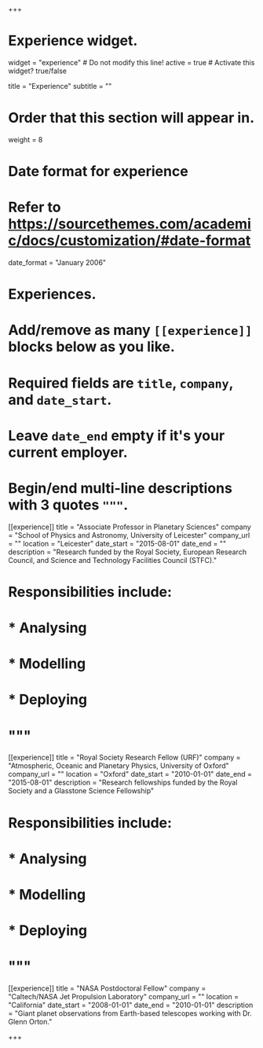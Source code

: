 +++
# Experience widget.
widget = "experience"  # Do not modify this line!
active = true  # Activate this widget? true/false

title = "Experience"
subtitle = ""

# Order that this section will appear in.
weight = 8

# Date format for experience
#   Refer to https://sourcethemes.com/academic/docs/customization/#date-format
date_format = "January 2006"

# Experiences.
#   Add/remove as many `[[experience]]` blocks below as you like.
#   Required fields are `title`, `company`, and `date_start`.
#   Leave `date_end` empty if it's your current employer.
#   Begin/end multi-line descriptions with 3 quotes `"""`.

[[experience]]
  title = "Associate Professor in Planetary Sciences"
  company = "School of Physics and Astronomy, University of Leicester"
  company_url = ""
  location = "Leicester"
  date_start = "2015-08-01"
  date_end = ""
  description = "Research funded by the Royal Society, European Research Council, and Science and Technology Facilities Council (STFC)."
 # Responsibilities include:

 # * Analysing
 # * Modelling
 # * Deploying
 # """

[[experience]]
  title = "Royal Society Research Fellow (URF)"
  company = "Atmospheric, Oceanic and Planetary Physics, University of Oxford"
  company_url = ""
  location = "Oxford"
  date_start = "2010-01-01"
  date_end = "2015-08-01"
  description = "Research fellowships funded by the Royal Society and a Glasstone Science Fellowship"
 # Responsibilities include:

 # * Analysing
 # * Modelling
 # * Deploying
 # """

[[experience]]
  title = "NASA Postdoctoral Fellow"
  company = "Caltech/NASA Jet Propulsion Laboratory"
  company_url = ""
  location = "California"
  date_start = "2008-01-01"
  date_end = "2010-01-01"
  description = "Giant planet observations from Earth-based telescopes working with Dr. Glenn Orton."

+++
